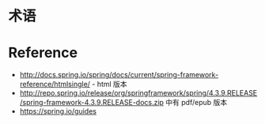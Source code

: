 # 术语


# Reference
- http://docs.spring.io/spring/docs/current/spring-framework-reference/htmlsingle/ - html 版本
- http://repo.spring.io/release/org/springframework/spring/4.3.9.RELEASE/spring-framework-4.3.9.RELEASE-docs.zip 中有 pdf/epub 版本
- https://spring.io/guides
